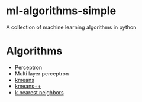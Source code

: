ml-algorithms-simple
====================
A collection of machine learning algorithms in python

Algorithms
======================

* Perceptron
* Multi layer perceptron
* [kmeans](https://en.wikipedia.org/wiki/K-means_clustering)
* [kmeans++](https://en.wikipedia.org/wiki/K-means%2B%2B)
* [k nearest neighbors](https://en.wikipedia.org/wiki/K-nearest_neighbors_algorithm)
